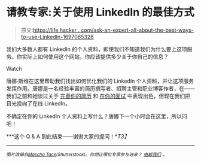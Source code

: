 # 请教专家:关于使用 LinkedIn 的最佳方式

> 原文:[https://life hacker . com/ask-an-expert-all-about-the-best-ways-to-use-LinkedIn-1697065328](https://lifehacker.com/ask-an-expert-all-about-the-best-ways-to-use-linkedin-1697065328)

我们大多数人都有 LinkedIn 的个人资料，即使我们不知道我们为什么要上这项服务。你实际上如何使用这个网站，你应该提供多少关于你自己的信息？

Watch

唐娜·斯维在这里帮助我们找出如何优化我们的 LinkedIn 个人资料，并让这项服务发挥作用。唐娜是一名经验丰富的简历撰写者、招聘主管和职业博客作者，在——我们之前和她谈过关于 [完善你的简历](https://lifehacker.com/ask-an-expert-all-about-perfecting-your-resume-1540577314) 和 [在你的面试](http://lifehacker.com/ask-an-expert-all-about-acing-the-job-interview-1601113070) 中表现出色，但现在我们把目光投向了在线 LinkedIn。

不确定在你的 LinkedIn 个人资料上写什么？唐娜下一个小时会在这里，所以问吧！

***这个 Q & A 到此结束——谢谢大家的提问！**T3】*

* * *

<small>*图片改编自*</small>[<small>*Mascha Tace*</small>](http://www.shutterstock.com/pic.mhtml?id=245641606&src=id)<small>*(Shutterstock)。你想让哪位专家参与进来？*</small> [<small>*电邮我们*</small>](mailto:andy@lifehacker.com) <small>*。*</small>